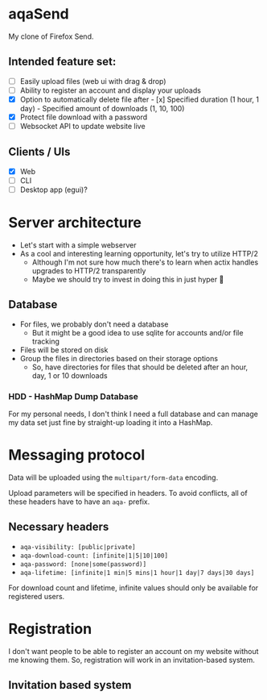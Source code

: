 # aqaSend

My clone of Firefox Send.

## Intended feature set:

- [ ] Easily upload files (web ui with drag & drop)
- [ ] Ability to register an account and display your uploads
- [x] Option to automatically delete file after
		- [x] Specified duration (1 hour, 1 day)
		- Specified amount of downloads (1, 10, 100)
- [x] Protect file download with a password
- [ ] Websocket API to update website live

## Clients / UIs

- [x] Web
- [ ] CLI
- [ ] Desktop app (egui)?

# Server architecture

- Let's start with a simple webserver 
- As a cool and interesting learning opportunity, let's try to utilize HTTP/2
    - Although I'm not sure how much there's to learn when actix handles upgrades to HTTP/2 
      transparently
    - Maybe we should try to invest in doing this in just hyper 🤔

## Database

- For files, we probably don't need a database
    - But it might be a good idea to use sqlite for accounts and/or file tracking
- Files will be stored on disk
- Group the files in directories based on their storage options
    - So, have directories for files that should be deleted after an hour, day, 1 or 10 downloads


### HDD - HashMap Dump Database

For my personal needs, I don't think I need a full database and can manage my data set just fine
by straight-up loading it into a HashMap.

# Messaging protocol

Data will be uploaded using the `multipart/form-data` encoding.

Upload parameters will be specified in headers. To avoid conflicts, all of these headers have to 
have an `aqa-` prefix.

## Necessary headers

- `aqa-visibility: [public|private]`
- `aqa-download-count: [infinite|1|5|10|100]`
- `aqa-password: [none|some(password)]`
- `aqa-lifetime: [infinite|1 min|5 mins|1 hour|1 day|7 days|30 days]`

For download count and lifetime, infinite values should only be available for registered users. 

# Registration

I don't want people to be able to register an account on my website without me knowing them.
So, registration will work in an invitation-based system. 

## Invitation based system

